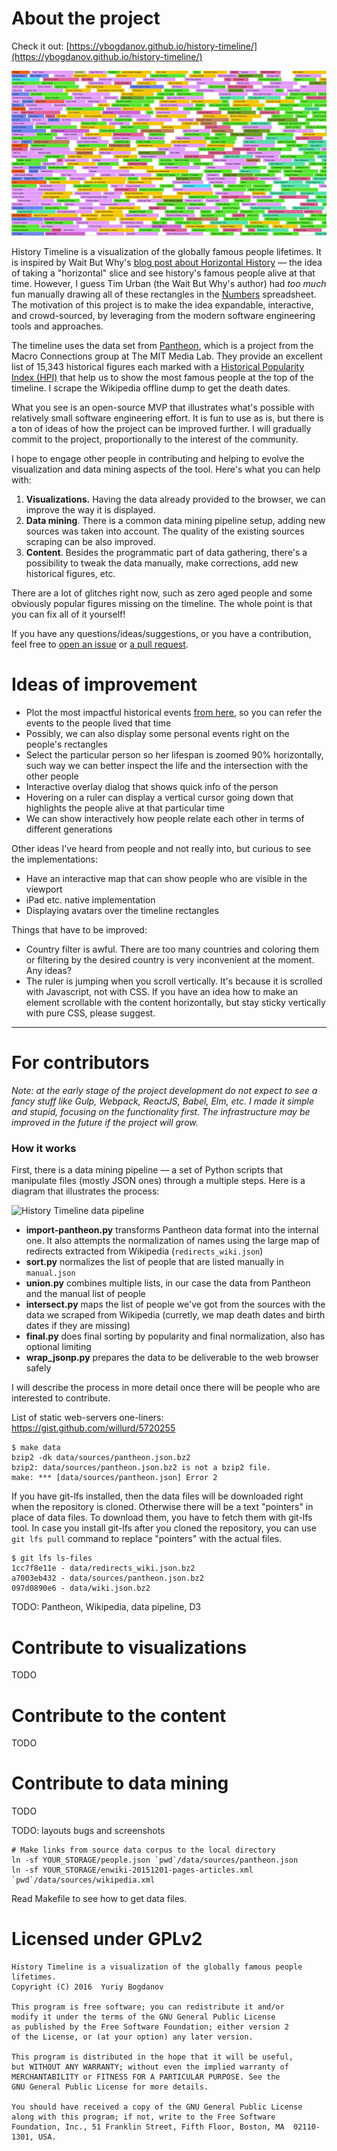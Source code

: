 # About the project

Check it out: [https://ybogdanov.github.io/history-timeline/](https://ybogdanov.github.io/history-timeline/)

![History Timeline](/public/img/og-image2.jpg?raw=true)

History Timeline is a visualization of the globally famous people lifetimes. It is inspired by Wait But Why's [blog post about Horizontal History](http://waitbutwhy.com/2016/01/horizontal-history.html) — the idea of taking a "horizontal" slice and see history's famous people alive at that time. However, I guess Tim Urban (the Wait But Why's author) had _too much_ fun manually drawing all of these rectangles in the [Numbers](http://www.apple.com/mac/numbers/) spreadsheet. The motivation of this project is to make the idea expandable, interactive, and crowd-sourced, by leveraging from the modern software engineering tools and approaches.

The timeline uses the data set from [Pantheon](http://pantheon.media.mit.edu/), which is a project from the Macro Connections group at The MIT Media Lab. They provide an excellent list of 15,343 historical figures each marked with a [Historical Popularity Index (HPI)](http://pantheon.media.mit.edu/methods) that help us to show the most famous people at the top of the timeline. I scrape the Wikipedia offline dump to get the death dates.

What you see is an open-source MVP that illustrates what's possible with relatively small software engineering effort. It is fun to use as is, but there is a ton of ideas of how the project can be improved further. I will gradually commit to the project, proportionally to the interest of the community. 

I hope to engage other people in contributing and helping to evolve the visualization and data mining aspects of the tool. Here's what you can help with:

1. **Visualizations.** Having the data already provided to the browser, we can improve the way it is displayed.
2. **Data mining**. There is a common data mining pipeline setup, adding new sources was taken into account. The quality of the existing sources scraping can be also improved.
3. **Content**. Besides the programmatic part of data gathering, there's a possibility to tweak the data manually, make corrections, add new historical figures, etc.

There are a lot of glitches right now, such as zero aged people and some obviously popular figures missing on the timeline. The whole point is that you can fix all of it yourself!

If you have any questions/ideas/suggestions, or you have a contribution, feel free to [open an issue](https://github.com/ybogdanov/history-timeline/issues) or [a pull request](https://github.com/ybogdanov/history-timeline/pulls).

# Ideas of improvement

* Plot the most impactful historical events [from here](https://en.wikipedia.org/wiki/Timelines_of_world_history), so you can refer the events to the people lived that time
* Possibly, we can also display some personal events right on the people's rectangles
* Select the particular person so her lifespan is zoomed 90% horizontally, such way we can better inspect the life and the intersection with the other people
* Interactive overlay dialog that shows quick info of the person
* Hovering on a ruler can display a vertical cursor going down that highlights the people alive at that particular time
* We can show interactively how people relate each other in terms of different generations

Other ideas I've heard from people and not really into, but curious to see the implementations:

* Have an interactive map that can show people who are visible in the viewport
* iPad etc. native implementation
* Displaying avatars over the timeline rectangles

Things that have to be improved:

* Country filter is awful. There are too many countries and coloring them or filtering by the desired country is very inconvenient at the moment. Any ideas?
* The ruler is jumping when you scroll vertically. It's because it is scrolled with Javascript, not with CSS. If you have an idea how to make an element scrollable with the content horizontally, but stay sticky vertically with pure CSS, please suggest.

---

# For contributors

*Note: at the early stage of the project development do not expect to see a fancy stuff like Gulp, Webpack, ReactJS, Babel, Elm, etc. I made it simple and stupid, focusing on the functionality first. The infrastructure may be improved in the future if the project will grow.*

### How it works

First, there is a data mining pipeline — а set of Python scripts that manipulate files (mostly JSON ones) through a multiple steps. Here is a diagram that illustrates the process:

![History Timeline data pipeline](/docs/data-pipeline.png?raw=true)

* **import-pantheon.py** transforms Pantheon data format into the internal one. It also attempts the normalization of names using the large map of redirects extracted from Wikipedia (`redirects_wiki.json`)
* **sort.py** normalizes the list of people that are listed manually in `manual.json`
* **union.py** combines multiple lists, in our case the data from Pantheon and the manual list of people
* **intersect.py** maps the list of people we've got from the sources with the data we scraped from Wikipedia (curretly, we map death dates and birth dates if they are missing)
* **final.py** does final sorting by popularity and final normalization, also has optional limiting
* **wrap_jsonp.py** prepares the data to be deliverable to the web browser safely

I will describe the process in more detail once there will be people who are interested to contribute.

List of static web-servers one-liners:
https://gist.github.com/willurd/5720255

```
$ make data
bzip2 -dk data/sources/pantheon.json.bz2
bzip2: data/sources/pantheon.json.bz2 is not a bzip2 file.
make: *** [data/sources/pantheon.json] Error 2
```

If you have git-lfs installed, then the data files will be downloaded right when the repository is cloned. Otherwise there will be a text "pointers" in place of data files. To download them, you have to fetch them with git-lfs tool. In case you install git-lfs after you cloned the repository, you can use `git lfs pull` command to replace "pointers" with the actual files.

```
$ git lfs ls-files
1cc7f8e11e - data/redirects_wiki.json.bz2
a7003eb432 - data/sources/pantheon.json.bz2
097d0890e6 - data/wiki.json.bz2
```

TODO: Pantheon, Wikipedia, data pipeline, D3

# Contribute to visualizations
TODO

# Contribute to the content
TODO

# Contribute to data mining
TODO

TODO: layouts bugs and screenshots

```
# Make links from source data corpus to the local directory
ln -sf YOUR_STORAGE/people.json `pwd`/data/sources/pantheon.json
ln -sf YOUR_STORAGE/enwiki-20151201-pages-articles.xml `pwd`/data/sources/wikipedia.xml
```

Read Makefile to see how to get data files.

# Licensed under GPLv2

```
History Timeline is a visualization of the globally famous people lifetimes.
Copyright (C) 2016  Yuriy Bogdanov

This program is free software; you can redistribute it and/or
modify it under the terms of the GNU General Public License
as published by the Free Software Foundation; either version 2
of the License, or (at your option) any later version.

This program is distributed in the hope that it will be useful,
but WITHOUT ANY WARRANTY; without even the implied warranty of
MERCHANTABILITY or FITNESS FOR A PARTICULAR PURPOSE. See the
GNU General Public License for more details.

You should have received a copy of the GNU General Public License
along with this program; if not, write to the Free Software
Foundation, Inc., 51 Franklin Street, Fifth Floor, Boston, MA  02110-1301, USA.
```
